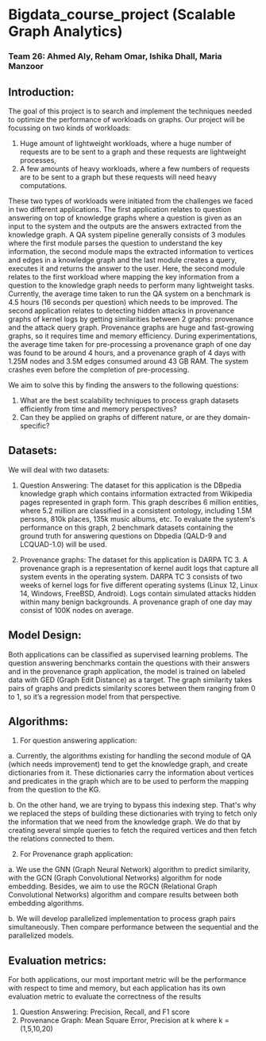 # Bigdata_course_project (Scalable Graph Analytics)
### Team 26: Ahmed Aly, Reham Omar, Ishika Dhall, Maria Manzoor

## Introduction:

The goal of this project is to search and implement the techniques needed to optimize the performance of workloads on graphs. Our project will be focussing on two kinds of workloads: 
1) Huge amount of lightweight workloads, where a huge number of requests are to be sent to a graph and these requests are lightweight processes, 
2) A few amounts of heavy workloads, where a few numbers of requests are to be sent to a graph but these requests will need heavy computations. 

These two types of workloads were initiated from the challenges we faced in two different applications. The first application relates to question answering on top of knowledge graphs where a question is given as an input to the system and the outputs are the answers extracted from the knowledge graph. A QA system pipeline generally consists of 3 modules where the first module parses the question to understand the key information, the second module maps the extracted information to vertices and edges in a knowledge graph and the last module creates a query, executes it and returns the answer to the user. Here, the second module relates to the first workload where mapping the key information from a question to the knowledge graph needs to perform many lightweight tasks. Currently, the average time taken to run the QA system on a benchmark is 4.5 hours (16 seconds per question) which needs to be improved. The second application relates to detecting hidden attacks in provenance graphs of kernel logs by getting similarities between 2 graphs: provenance and the attack query graph. Provenance graphs are huge and fast-growing graphs, so it requires time and memory efficiency. During experimentations, the average time taken for pre-processing a provenance graph of one day was found to be around 4 hours, and a provenance graph of 4 days with 1.25M nodes and 3.5M edges consumed around 43 GB RAM. The system crashes even before the completion of pre-processing. 

We aim to solve this by finding the answers to the following questions: 
1) What are the best scalability techniques to process graph datasets efficiently from time and memory perspectives?  
2) Can they be applied on graphs of different nature, or are they domain-specific?


## Datasets:

We will deal with two datasets:

1) Question Answering:
The dataset for this application is the DBpedia knowledge graph which contains information extracted from Wikipedia pages represented in graph form. This graph describes 6 million entities, where 5.2 million are classified in a consistent ontology, including 1.5M persons, 810k places, 135k music albums, etc. To evaluate the system's performance on this graph, 2 benchmark datasets containing the ground truth for answering questions on Dbpedia (QALD-9 and LCQUAD-1.0) will be used.

2) Provenance graphs:
The dataset for this application is DARPA TC 3. A provenance graph is a representation of kernel audit logs that capture all system events in the operating system. DARPA TC 3 consists of two weeks of kernel logs for five different operating systems (Linux 12, Linux 14, Windows, FreeBSD, Android). Logs contain simulated attacks hidden within many benign backgrounds. A provenance graph of one day may consist of 100K nodes on average.


## Model Design:

Both applications can be classified as supervised learning problems. The question answering benchmarks contain the questions with their answers and in the provenance graph application, the model is trained on labeled data with GED (Graph Edit Distance) as a target. The graph similarity takes pairs of graphs and predicts similarity scores between them ranging from 0 to 1, so it’s a regression model from that perspective.


## Algorithms:

1) For question answering application:

  a. Currently, the algorithms existing for handling the second module of QA (which needs improvement) tend to get the knowledge graph, and create dictionaries from it. These dictionaries carry the information about vertices and predicates in the graph which are to be used to perform the mapping from the question to the KG.

  b. On the other hand, we are trying to bypass this indexing step. That's why we replaced the steps of building these dictionaries with trying to fetch only the information that we need from the knowledge graph. We do that by creating several simple queries to fetch the required vertices and then fetch the relations connected to them.

2) For Provenance graph application:

  a. We use the GNN (Graph Neural Network) algorithm to predict similarity, with the GCN (Graph Convolutional Networks) algorithm for node embedding. Besides, we aim to use the RGCN (Relational Graph Convolutional Networks) algorithm and compare results between both embedding algorithms. 

  b. We will develop parallelized implementation to process graph pairs simultaneously. Then compare performance between the sequential and the parallelized models.  

## Evaluation metrics: 

For both applications, our most important metric will be the performance with respect to time and memory, but each application has its own evaluation metric to evaluate the correctness of the results
1) Question Answering: Precision, Recall, and F1 score
2) Provenance Graph:   Mean Square Error, Precision at k where k = (1,5,10,20)


